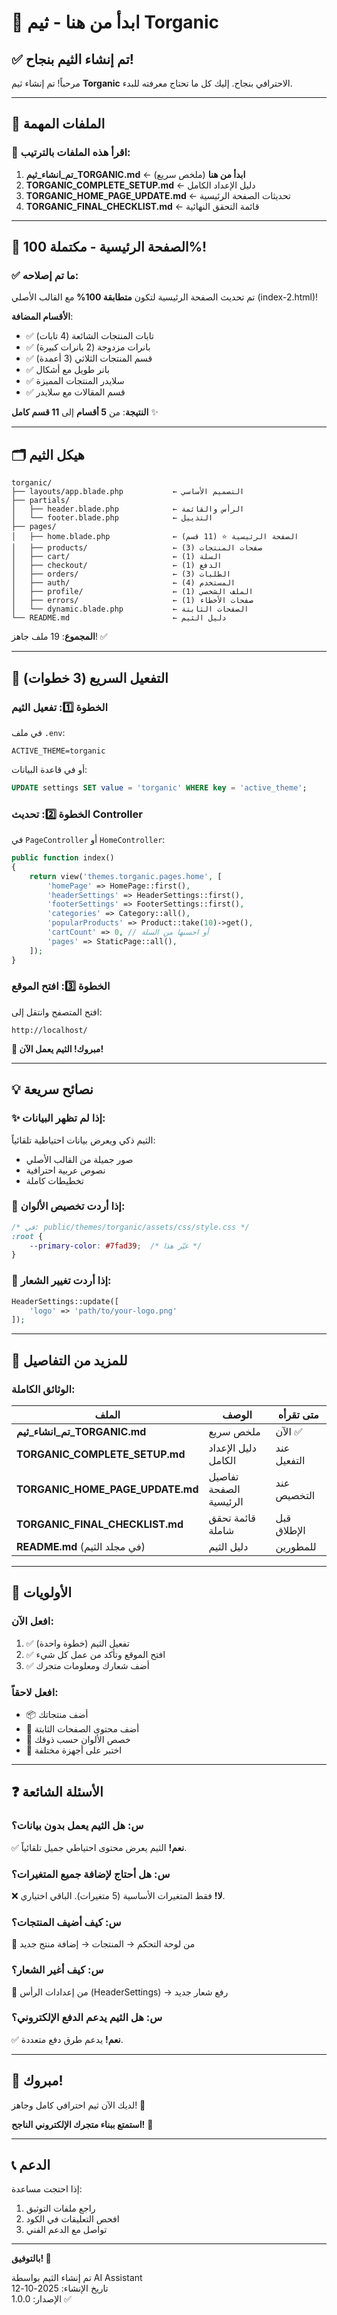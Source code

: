 # 🚀 ابدأ من هنا - ثيم Torganic

## ✅ تم إنشاء الثيم بنجاح!

مرحباً! تم إنشاء ثيم **Torganic** الاحترافي بنجاح. إليك كل ما تحتاج معرفته للبدء.

---

## 📁 الملفات المهمة

### 🎯 اقرأ هذه الملفات بالترتيب:

1. **تم_انشاء_ثيم_TORGANIC.md** ← **ابدأ من هنا** (ملخص سريع)
2. **TORGANIC_COMPLETE_SETUP.md** ← دليل الإعداد الكامل
3. **TORGANIC_HOME_PAGE_UPDATE.md** ← تحديثات الصفحة الرئيسية
4. **TORGANIC_FINAL_CHECKLIST.md** ← قائمة التحقق النهائية

---

## 🎨 الصفحة الرئيسية - مكتملة 100%!

### ✅ ما تم إصلاحه:

تم تحديث الصفحة الرئيسية لتكون **متطابقة 100%** مع القالب الأصلي (index-2.html)!

**الأقسام المضافة**:
- ✅ تابات المنتجات الشائعة (4 تابات)
- ✅ بانرات مزدوجة (2 بانرات كبيرة)
- ✅ قسم المنتجات الثلاثي (3 أعمدة)
- ✅ بانر طويل مع أشكال
- ✅ سلايدر المنتجات المميزة
- ✅ قسم المقالات مع سلايدر

**النتيجة**: من **5 أقسام** إلى **11 قسم كامل** ✨

---

## 🗂️ هيكل الثيم

```
torganic/
├── layouts/app.blade.php           ← التصميم الأساسي
├── partials/
│   ├── header.blade.php            ← الرأس والقائمة
│   └── footer.blade.php            ← التذييل
├── pages/
│   ├── home.blade.php              ← الصفحة الرئيسية ⭐ (11 قسم)
│   ├── products/                   ← صفحات المنتجات (3)
│   ├── cart/                       ← السلة (1)
│   ├── checkout/                   ← الدفع (1)
│   ├── orders/                     ← الطلبات (3)
│   ├── auth/                       ← المستخدم (4)
│   ├── profile/                    ← الملف الشخصي (1)
│   ├── errors/                     ← صفحات الأخطاء (1)
│   └── dynamic.blade.php           ← الصفحات الثابتة
└── README.md                       ← دليل الثيم
```

**المجموع**: 19 ملف جاهز! ✅

---

## 🚀 التفعيل السريع (3 خطوات)

### الخطوة 1️⃣: تفعيل الثيم

في ملف `.env`:
```env
ACTIVE_THEME=torganic
```

أو في قاعدة البيانات:
```sql
UPDATE settings SET value = 'torganic' WHERE key = 'active_theme';
```

### الخطوة 2️⃣: تحديث Controller

في `PageController` أو `HomeController`:
```php
public function index()
{
    return view('themes.torganic.pages.home', [
        'homePage' => HomePage::first(),
        'headerSettings' => HeaderSettings::first(),
        'footerSettings' => FooterSettings::first(),
        'categories' => Category::all(),
        'popularProducts' => Product::take(10)->get(),
        'cartCount' => 0, // أو احسبها من السلة
        'pages' => StaticPage::all(),
    ]);
}
```

### الخطوة 3️⃣: افتح الموقع

افتح المتصفح وانتقل إلى:
```
http://localhost/
```

**🎉 مبروك! الثيم يعمل الآن!**

---

## 💡 نصائح سريعة

### ✨ إذا لم تظهر البيانات:
الثيم ذكي ويعرض بيانات احتياطية تلقائياً:
- صور جميلة من القالب الأصلي
- نصوص عربية احترافية
- تخطيطات كاملة

### 🎨 إذا أردت تخصيص الألوان:
```css
/* في: public/themes/torganic/assets/css/style.css */
:root {
    --primary-color: #7fad39;  /* غيّر هذا */
}
```

### 📱 إذا أردت تغيير الشعار:
```php
HeaderSettings::update([
    'logo' => 'path/to/your-logo.png'
]);
```

---

## 📖 للمزيد من التفاصيل

### الوثائق الكاملة:

| الملف | الوصف | متى تقرأه |
|-------|--------|-----------|
| **تم_انشاء_ثيم_TORGANIC.md** | ملخص سريع | الآن ✅ |
| **TORGANIC_COMPLETE_SETUP.md** | دليل الإعداد الكامل | عند التفعيل |
| **TORGANIC_HOME_PAGE_UPDATE.md** | تفاصيل الصفحة الرئيسية | عند التخصيص |
| **TORGANIC_FINAL_CHECKLIST.md** | قائمة تحقق شاملة | قبل الإطلاق |
| **README.md** (في مجلد الثيم) | دليل الثيم | للمطورين |

---

## 🎯 الأولويات

### افعل الآن:
1. ✅ تفعيل الثيم (خطوة واحدة)
2. ✅ افتح الموقع وتأكد من عمل كل شيء
3. ✅ أضف شعارك ومعلومات متجرك

### افعل لاحقاً:
- 📦 أضف منتجاتك
- 📝 أضف محتوى الصفحات الثابتة
- 🎨 خصص الألوان حسب ذوقك
- 📱 اختبر على أجهزة مختلفة

---

## ❓ الأسئلة الشائعة

### س: هل الثيم يعمل بدون بيانات؟
✅ **نعم!** الثيم يعرض محتوى احتياطي جميل تلقائياً.

### س: هل أحتاج لإضافة جميع المتغيرات؟
❌ **لا!** فقط المتغيرات الأساسية (5 متغيرات). الباقي اختياري.

### س: كيف أضيف المنتجات؟
📝 من لوحة التحكم → المنتجات → إضافة منتج جديد

### س: كيف أغير الشعار؟
🎨 من إعدادات الرأس (HeaderSettings) → رفع شعار جديد

### س: هل الثيم يدعم الدفع الإلكتروني؟
✅ **نعم!** يدعم طرق دفع متعددة.

---

## 🎊 مبروك!

لديك الآن ثيم احترافي كامل وجاهز! 🎉

**استمتع ببناء متجرك الإلكتروني الناجح!** 💚

---

## 📞 الدعم

إذا احتجت مساعدة:
1. راجع ملفات التوثيق
2. افحص التعليقات في الكود
3. تواصل مع الدعم الفني

---

**بالتوفيق! 🌟**

تم إنشاء الثيم بواسطة AI Assistant  
تاريخ الإنشاء: 2025-10-12  
الإصدار: 1.0.0 ✅

